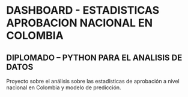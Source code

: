 # DASHBOARD - ESTADISTICAS APROBACION NACIONAL EN COLOMBIA
## DIPLOMADO – PYTHON PARA EL ANALISIS DE DATOS
Proyecto sobre el análisis sobre las estadísticas de aprobación a nivel nacional en Colombia y modelo de predicción.
